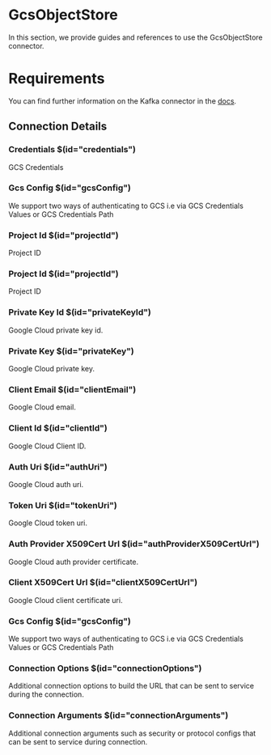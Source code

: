 # GcsObjectStore

In this section, we provide guides and references to use the GcsObjectStore connector.

# Requirements
<!-- to be updated -->
You can find further information on the Kafka connector in the [docs](https://docs.open-metadata.org/connectors/objectstore/gcs).

## Connection Details

### Credentials $(id="credentials")

GCS Credentials
<!-- credentials to be updated -->

### Gcs Config $(id="gcsConfig")

We support two ways of authenticating to GCS i.e via GCS Credentials Values or GCS Credentials Path
<!-- gcsConfig to be updated -->

### Project Id $(id="projectId")

Project ID
<!-- projectId to be updated -->

### Project Id $(id="projectId")

Project ID
<!-- projectId to be updated -->

### Private Key Id $(id="privateKeyId")

Google Cloud private key id.
<!-- privateKeyId to be updated -->

### Private Key $(id="privateKey")

Google Cloud private key.
<!-- privateKey to be updated -->

### Client Email $(id="clientEmail")

Google Cloud email.
<!-- clientEmail to be updated -->

### Client Id $(id="clientId")

Google Cloud Client ID.
<!-- clientId to be updated -->

### Auth Uri $(id="authUri")

Google Cloud auth uri.
<!-- authUri to be updated -->

### Token Uri $(id="tokenUri")

Google Cloud token uri.
<!-- tokenUri to be updated -->

### Auth Provider X509Cert Url $(id="authProviderX509CertUrl")

Google Cloud auth provider certificate.
<!-- authProviderX509CertUrl to be updated -->

### Client X509Cert Url $(id="clientX509CertUrl")

Google Cloud client certificate uri.
<!-- clientX509CertUrl to be updated -->

### Gcs Config $(id="gcsConfig")

We support two ways of authenticating to GCS i.e via GCS Credentials Values or GCS Credentials Path
<!-- gcsConfig to be updated -->

### Connection Options $(id="connectionOptions")

Additional connection options to build the URL that can be sent to service during the connection.
<!-- connectionOptions to be updated -->

### Connection Arguments $(id="connectionArguments")

Additional connection arguments such as security or protocol configs that can be sent to service during connection.
<!-- connectionArguments to be updated -->

